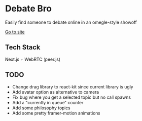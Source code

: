 # Debate Bro

Easily find someone to debate online in an omegle-style showoff

[Go to site](https://debate-bro.com/)

## Tech Stack

Next.js + WebRTC (peer.js)

## TODO
* Change drag library to react-kit since current library is ugly
* Add avatar option as alternative to camera
* Fix bug where you get a selected topic but no call spawns
* Add a "currently in queue" counter
* Add some philosophy topics
* Add some pretty framer-motion animations
